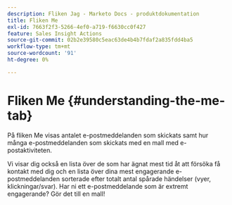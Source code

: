 ```yaml
---
description: Fliken Jag - Marketo Docs - produktdokumentation
title: Fliken Me
exl-id: 7663f2f3-5266-4ef0-a719-f6630cc0f427
feature: Sales Insight Actions
source-git-commit: 02b2e39580c5eac63de4b4b7fdaf2a835fdd4ba5
workflow-type: tm+mt
source-wordcount: '91'
ht-degree: 0%

---
```


# Fliken Me {#understanding-the-me-tab}

På fliken Me visas antalet e-postmeddelanden som skickats samt hur många e-postmeddelanden som skickats med en mall med e-postaktiviteten.

Vi visar dig också en lista över de som har ägnat mest tid åt att försöka få kontakt med dig och en lista över dina mest engagerande e-postmeddelanden sorterade efter totalt antal spårade händelser (vyer, klickningar/svar). Har ni ett e-postmeddelande som är extremt engagerande? Gör det till en mall!
